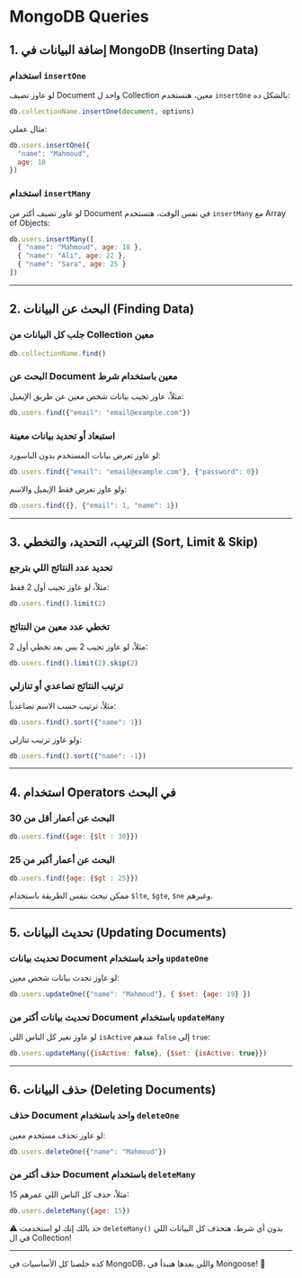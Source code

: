# MongoDB Queries

## 1. إضافة البيانات في MongoDB (Inserting Data)

### استخدام `insertOne`
لو عاوز تضيف Document واحد ل Collection معين، هتستخدم `insertOne` بالشكل ده:
```js
db.collectionName.insertOne(document, options)
```
مثال عملي:
```js
db.users.insertOne({
  "name": "Mahmoud",
  age: 18
})
```

### استخدام `insertMany`
لو عاوز تضيف أكتر من Document في نفس الوقت، هتستخدم `insertMany` مع Array of Objects:
```js
db.users.insertMany([
  { "name": "Mahmoud", age: 18 },
  { "name": "Ali", age: 22 },
  { "name": "Sara", age: 25 }
])
```

---

## 2. البحث عن البيانات (Finding Data)

### جلب كل البيانات من Collection معين
```js
db.collectionName.find()
```

### البحث عن Document معين باستخدام شرط
مثلاً، عاوز تجيب بيانات شخص معين عن طريق الإيميل:
```js
db.users.find({"email": "email@example.com"})
```

### استبعاد أو تحديد بيانات معينة
لو عاوز تعرض بيانات المستخدم بدون الباسورد:
```js
db.users.find({"email": "email@example.com"}, {"password": 0})
```
ولو عاوز تعرض فقط الإيميل والاسم:
```js
db.users.find({}, {"email": 1, "name": 1})
```

---

## 3. الترتيب، التحديد، والتخطي (Sort, Limit & Skip)

### تحديد عدد النتائج اللي بترجع
مثلاً، لو عاوز تجيب أول 2 فقط:
```js
db.users.find().limit(2)
```

### تخطي عدد معين من النتائج
مثلاً، لو عاوز تجيب 2 بس بعد تخطي أول 2:
```js
db.users.find().limit(2).skip(2)
```

### ترتيب النتائج تصاعدي أو تنازلي
مثلاً، ترتيب حسب الاسم تصاعدياً:
```js
db.users.find().sort({"name": 1})
```
ولو عاوز ترتيب تنازلي:
```js
db.users.find().sort({"name": -1})
```

---

## 4. استخدام Operators في البحث

### البحث عن أعمار أقل من 30
```js
db.users.find({age: {$lt : 30}})
```

### البحث عن أعمار أكبر من 25
```js
db.users.find({age: {$gt : 25}})
```

ممكن تبحث بنفس الطريقة باستخدام `$lte`, `$gte`, `$ne` وغيرهم.

---

## 5. تحديث البيانات (Updating Documents)

### تحديث بيانات Document واحد باستخدام `updateOne`
لو عاوز تحدث بيانات شخص معين:
```js
db.users.updateOne({"name": "Mahmoud"}, { $set: {age: 19} })
```

### تحديث بيانات أكتر من Document باستخدام `updateMany`
لو عاوز تغير كل الناس اللي `isActive` عندهم `false` إلى `true`:
```js
db.users.updateMany({isActive: false}, {$set: {isActive: true}})
```

---

## 6. حذف البيانات (Deleting Documents)

### حذف Document واحد باستخدام `deleteOne`
لو عاوز تحذف مستخدم معين:
```js
db.users.deleteOne({"name": "Mahmoud"})
```

### حذف أكتر من Document باستخدام `deleteMany`
مثلاً، حذف كل الناس اللي عمرهم 15:
```js
db.users.deleteMany({age: 15})
```

⚠️ خد بالك إنك لو استخدمت `deleteMany()` بدون أي شرط، هتحذف كل البيانات اللي في ال Collection!

---

كده خلصنا كل الأساسيات في MongoDB، واللي بعدها هنبدأ في Mongoose! 🚀

